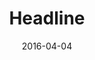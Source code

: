 ---
layout: default
modal-id: 1
date: 2016-04-04
title: Headline
img: headline.png
link: http://headline.lindseymenges.com
project-date: April 2016
description: Bring the top new stories straight to you! - co-created by Lindsey & Adam
disabled: false
---